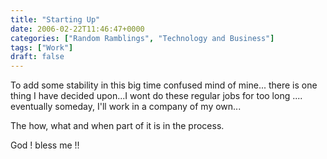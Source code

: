 ```yaml
---
title: "Starting Up"
date: 2006-02-22T11:46:47+0000
categories: ["Random Ramblings", "Technology and Business"]
tags: ["Work"]
draft: false
---
```


To add some stability in this big time confused mind of mine... there is one thing I have decided upon...I wont do these regular jobs for too long .... eventually someday, I'll work in a company of my own...

The how, what and when part of it is in the process.

God ! bless me !!